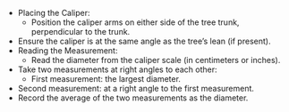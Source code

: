 

- Placing the Caliper:
    - Position the caliper arms on either side of the tree trunk, perpendicular to the trunk.
- Ensure the caliper is at the same angle as the tree’s lean (if present).
- Reading the Measurement:
    - Read the diameter from the caliper scale (in centimeters or inches).
- Take two measurements at right angles to each other:
    - First measurement: the largest diameter.
- Second measurement: at a right angle to the first measurement.
- Record the average of the two measurements as the diameter.
